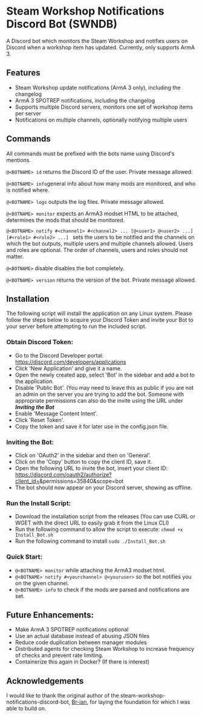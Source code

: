 # Steam Workshop Notifications Discord Bot (SWNDB)

A Discord bot which monitors the Steam Workshop and notifies users on Discord when a workshop item has updated. Currently, only supports ArmA 3.

## Features
- Steam Workshop update notifications (ArmA 3 only), including the changelog
- ArmA 3 SPOTREP notifications, including the changelog
- Supports multiple Discord servers, monitors one set of workshop items per server
- Notifications on multiple channels, optionally notifying multiple users
## Commands
All commands must be prefixed with the bots name using Discord's mentions.


```@<BOTNAME> id``` returns the Discord ID of the user. Private message allowed.

```@<BOTNAME> info```general info about how many mods are monitored, and who is notified where.

```@<BOTNAME> logs``` outputs the log files. Private message allowed.

```@<BOTNAME> monitor``` expects an ArmA3 modset HTML to be attached, determines the mods that should be monitored.

```@<BOTNAME> notify #<channel1> #<channel2> ... [@<user1> @<user2> ...] [#<role1> #<role2> ...] ``` sets the users to be notified and the channels on which the bot outputs, multiple users and multiple channels allowed. Users and roles are optional. The order of channels, users and roles should not matter.

```@<BOTNAME>``` disable disables the bot completely.

```@<BOTNAME> version``` returns the version of the bot. Private message allowed.


## Installation
The following script will install the application on any Linux system. Please follow the steps below to acquire your Discord Token and invite your Bot to your server before attempting to run the included script.

### Obtain Discord Token:
- Go to the Discord Developer portal: https://discord.com/developers/applications
- Click 'New Application' and give it a name.
- Open the newly created app, select 'Bot' in the sidebar and add a bot to the application.
- Disable 'Public Bot'. (You may need to leave this as public if you are not an admin on the server you are trying to add the bot. Someone with appropriate permissions can also do the invite using the URL under ***Inviting the Bot***
- Enable 'Message Content Intent'.
- Click 'Reset Token'.
- Copy the token and save it for later use in the config.json file.

### Inviting the Bot:
- Click on 'OAuth2' in the sidebar and then on 'General'.
- Click on the 'Copy' button to copy the client ID, save it.
- Open the following URL to invite the bot, insert your client ID: https://discord.com/oauth2/authorize?client_id=<YOUR CLIENT ID>&permissions=35840&scope=bot
- The bot should now appear on your Discord server, showing as offline.

### Run the Install Script:
- Download the installation script from the releases (You can use CURL or WGET with the direct URL to easily grab it from the Linux CLI)
- Run the following command to allow the script to execute: ```chmod +x Install_Bot.sh```
- Run the following command to install ```sudo ./Install_Bot.sh```

### Quick Start:
- ```@<BOTNAME> monitor``` while attaching the ArmA3 modset html.
- ```@<BOTNAME> notify #<yourchannel> @<youruser>``` so the bot notifies you on the given channel.
- ```@<BOTNAME> info``` to check if the mods are parsed and notifications are set.


## Future Enhancements:
- Make ArmA 3 SPOTREP notifications optional
- Use an actual database instead of abusing JSON files
- Reduce code duplication between manager modules
- Distributed agents for checking Steam Workshop to increase frequency of checks and prevent rate limiting.
- Containerize this again in Docker? (If there is interest)

## Acknowledgements
I would like to thank the original author of the steam-workshop-notifications-discord-bot, [Br-ian](https://github.com/Br-ian), for laying the foundation for which I was able to build on.
